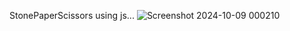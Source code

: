 StonePaperScissors 
using js...
![Screenshot 2024-10-09 000210](https://github.com/user-attachments/assets/27af0bff-b213-471f-9484-747ec5bfd9b3)
